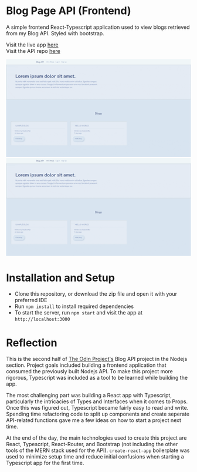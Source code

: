 # Blog Page API (Frontend)

A simple frontend React-Typescript application used to view blogs retrieved from my Blog API. Styled with bootstrap.

Visit the live app [here](https://neptunerjo.github.io/blog-api-frontend)  
Visit the API repo [here](https://github.com/NeptuneRjo/blog-api)

![Creating and deleting a blog](createBlog.gif)
![Writing a new comment](newComment.gif)

# Installation and Setup

- Clone this repository, or download the zip file and open it with your preferred IDE
- Run `npm install` to install required dependencies
- To start the server, run `npm start` and visit the app at `http://localhost:3000`

# Reflection

This is the second half of [The Odin Project's](https://www.theodinproject.com/lessons/nodejs-blog-api) Blog API project in the Nodejs section.
Project goals included building a frontend application that consumed the previously built Nodejs API. To make this project more rigorous, Typescript was included
as a tool to be learned while building the app.

The most challenging part was building a React app with Typescript, particularly the intricacies of Types and Interfaces when it comes to Props. Once this was figured out, Typescript became fairly easy to read and write.
Spending time refactoring code to split up components and create seperate API-related functions gave me a few ideas on how to start a project next time.

At the end of the day, the main technologies used to create this project are React, Typescript, React-Router, and Bootstrap (not including the other tools of the MERN stack used for the API). `create-react-app` boilerplate was used to minimize setup time and reduce initial confusions when starting a Typescript app for the first time.
